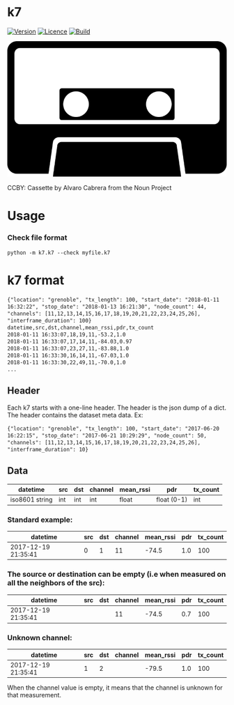 # k7

[![Version](https://img.shields.io/pypi/v/k7.svg)](https://pypi.python.org/pypi/k7)
[![Licence](https://img.shields.io/pypi/l/k7.svg)](https://pypi.python.org/pypi/k7)
[![Build](https://travis-ci.org/keomabrun/k7.svg?branch=master)](https://travis-ci.org/keomabrun/k7)

![Cassette](https://raw.githubusercontent.com/keomabrun/k7/master/docs/static/cassette.png)

CCBY: Cassette by Alvaro Cabrera from the Noun Project

# Usage


### Check file format

```
python -m k7.k7 --check myfile.k7
```

# k7 format

```
{"location": "grenoble", "tx_length": 100, "start_date": "2018-01-11 16:32:22", "stop_date": "2018-01-13 16:21:30", "node_count": 44, "channels": [11,12,13,14,15,16,17,18,19,20,21,22,23,24,25,26], "interframe_duration": 100}
datetime,src,dst,channel,mean_rssi,pdr,tx_count
2018-01-11 16:33:07,18,19,11,-53.2,1.0
2018-01-11 16:33:07,17,14,11,-84.03,0.97
2018-01-11 16:33:07,23,27,11,-83.88,1.0
2018-01-11 16:33:30,16,14,11,-67.03,1.0
2018-01-11 16:33:30,22,49,11,-70.0,1.0
...
```

## Header

Each k7 starts with a one-line header. The header is the json dump of a dict. The header contains the dataset meta data.
Ex:
```
{"location": "grenoble", "tx_length": 100, "start_date": "2017-06-20 16:22:15", "stop_date": "2017-06-21 10:29:29", "node_count": 50, "channels": [11,12,13,14,15,16,17,18,19,20,21,22,23,24,25,26], "interframe_duration": 10}
```

## Data
| datetime            | src     | dst     | channel | mean_rssi | pdr         | tx_count |
|---------------------|---------|---------|---------|-----------|-------------|----------|
|  iso8601 string     | int     | int     | int     | float     | float (0-1) | int      |

### Standard example:

| datetime            | src     | dst     | channel | mean_rssi | pdr  | tx_count |
|---------------------|---------|---------|---------|-----------|------|----------|
| 2017-12-19 21:35:41 | 0       | 1       |  11     | -74.5     | 1.0  | 100      |

### The source or destination can be empty (i.e when measured on all the neighbors of the src):

| datetime            | src     | dst     | channel | mean_rssi | pdr  | tx_count | 
|---------------------|---------|---------|---------|-----------|------|----------|
| 2017-12-19 21:35:41 |         |         |  11     | -74.5     | 0.7  | 100      |

### Unknown channel:

| datetime            | src     | dst     | channel | mean_rssi | pdr  | tx_count |
|---------------------|---------|---------|---------|-----------|------|----------|
| 2017-12-19 21:35:41 | 1       | 2       |         | -79.5     | 1.0  | 100      |

When the channel value is empty, it means that the channel is unknown for that measurement.
